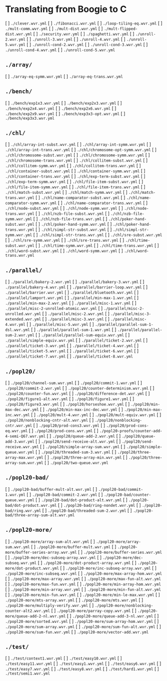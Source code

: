 # Translating from Boogie to C

[ ] `./clever.wvr.yml`
[ ] `./fibonacci.wvr.yml`
[ ] `./loop-tiling-eq.wvr.yml`
[ ] `./mult-comm.wvr.yml`
[ ] `./mult-dist.wvr.yml`
[ ] `./mult-flipped-dist.wvr.yml`
[ ] `./security.wvr.yml`
[ ] `./spaghetti.wvr.yml`
[ ] `./unroll-2.wvr.yml`
[ ] `./unroll-3.wvr.yml`
[ ] `./unroll-4.wvr.yml`
[ ] `./unroll-5.wvr.yml`
[ ] `./unroll-cond-2.wvr.yml`
[ ] `./unroll-cond-3.wvr.yml`
[ ] `./unroll-cond-4.wvr.yml`
[ ] `./unroll-cond-5.wvr.yml`

## `./array/`
[ ] `./array-eq-symm.wvr.yml`
[ ] `./array-eq-trans.wvr.yml`

## `./bench/`
[ ] `./bench/exp1x3.wvr.yml`
[ ] `./bench/exp2x3.wvr.yml`
[ ] `./bench/exp2x4.wvr.yml`
[ ] `./bench/exp2x6.wvr.yml`
[ ] `./bench/exp2x9.wvr.yml`
[ ] `./bench/exp3x3-opt.wvr.yml`
[ ] `./bench/exp3x3.wvr.yml`

## `./chl/`
[ ] `./chl/array-int-subst.wvr.yml`
[ ] `./chl/array-int-symm.wvr.yml`
[ ] `./chl/array-int-trans.wvr.yml`
[ ] `./chl/chromosome-opt-symm.wvr.yml`
[ ] `./chl/chromosome-subst.wvr.yml`
[ ] `./chl/chromosome-symm.wvr.yml`
[ ] `./chl/chromosome-trans.wvr.yml`
[ ] `./chl/collitem-subst.wvr.yml`
[ ] `./chl/collitem-symm.wvr.yml`
[ ] `./chl/collitem-trans.wvr.yml`
[ ] `./chl/container-subst.wvr.yml`
[ ] `./chl/container-symm.wvr.yml`
[ ] `./chl/container-trans.wvr.yml`
[ ] `./chl/exp-term-subst.wvr.yml`
[ ] `./chl/exp-term-symm.wvr.yml`
[ ] `./chl/file-item-subst.wvr.yml`
[ ] `./chl/file-item-symm.wvr.yml`
[ ] `./chl/file-item-trans.wvr.yml`
[ ] `./chl/match-subst.wvr.yml`
[ ] `./chl/match-symm.wvr.yml`
[ ] `./chl/match-trans.wvr.yml`
[ ] `./chl/name-comparator-subst.wvr.yml`
[ ] `./chl/name-comparator-symm.wvr.yml`
[ ] `./chl/name-comparator-trans.wvr.yml`
[ ] `./chl/node-subst.wvr.yml`
[ ] `./chl/node-symm.wvr.yml`
[ ] `./chl/node-trans.wvr.yml`
[ ] `./chl/nzb-file-subst.wvr.yml`
[ ] `./chl/nzb-file-symm.wvr.yml`
[ ] `./chl/nzb-file-trans.wvr.yml`
[ ] `./chl/poker-hand-subst.wvr.yml`
[ ] `./chl/poker-hand-symm.wvr.yml`
[ ] `./chl/poker-hand-trans.wvr.yml`
[ ] `./chl/simpl-str-subst.wvr.yml`
[ ] `./chl/simpl-str-symm.wvr.yml`
[ ] `./chl/simpl-str-trans.wvr.yml`
[ ] `./chl/sre-subst.wvr.yml`
[ ] `./chl/sre-symm.wvr.yml`
[ ] `./chl/sre-trans.wvr.yml`
[ ] `./chl/time-subst.wvr.yml`
[ ] `./chl/time-symm.wvr.yml`
[ ] `./chl/time-trans.wvr.yml`
[ ] `./chl/word-subst.wvr.yml`
[ ] `./chl/word-symm.wvr.yml`
[ ] `./chl/word-trans.wvr.yml`


## `./parallel/`
[ ] `./parallel/bakery-2.wvr.yml`
[ ] `./parallel/bakery-3.wvr.yml`
[ ] `./parallel/bakery-4.wvr.yml`
[ ] `./parallel/barrier-loop.wvr.yml`
[ ] `./parallel/barrier.wvr.yml`
[ ] `./parallel/bluetooth.wvr.yml`
[ ] `./parallel/lamport.wvr.yml`
[ ] `./parallel/min-max-1.wvr.yml`
[ ] `./parallel/min-max-2.wvr.yml`
[ ] `./parallel/misc-1.wvr.yml`
[ ] `./parallel/misc-2-unrolled-atomic.wvr.yml`
[ ] `./parallel/misc-2-unrolled.wvr.yml`
[ ] `./parallel/misc-2.wvr.yml`
[ ] `./parallel/misc-3-extended.wvr.yml`
[ ] `./parallel/misc-3.wvr.yml`
[ ] `./parallel/misc-4.wvr.yml`
[ ] `./parallel/misc-5.wvr.yml`
[ ] `./parallel/parallel-sum-1-dsl.wvr.yml`
[ ] `./parallel/parallel-sum-1.wvr.yml`
[ ] `./parallel/parallel-sum-2.wvr.yml`
[ ] `./parallel/parallel-sum-equiv.wvr.yml`
[ ] `./parallel/simple-equiv.wvr.yml`
[ ] `./parallel/ticket-2.wvr.yml`
[ ] `./parallel/ticket-3.wvr.yml`
[ ] `./parallel/ticket-4.wvr.yml`
[ ] `./parallel/ticket-5.wvr.yml`
[ ] `./parallel/ticket-6.wvr.yml`
[ ] `./parallel/ticket-7.wvr.yml`
[ ] `./parallel/ticket-8.wvr.yml`

## `./popl20/`
[ ] `./popl20/channel-sum.wvr.yml`
[ ] `./popl20/commit-1.wvr.yml`
[ ] `./popl20/commit-2.wvr.yml`
[ ] `./popl20/counter-determinism.wvr.yml`
[ ] `./popl20/counter-fun.wvr.yml`
[ ] `./popl20/difference-det.wvr.yml`
[ ] `./popl20/figure1-alt.wvr.yml`
[ ] `./popl20/figure1.wvr.yml`
[ ] `./popl20/figure3.wvr.yml`
[ ] `./popl20/horseshoe.wvr.yml`
[ ] `./popl20/min-max-dec.wvr.yml`
[ ] `./popl20/min-max-inc-dec.wvr.yml`
[ ] `./popl20/min-max-inc.wvr.yml`
[ ] `./popl20/mult-4.wvr.yml`
[ ] `./popl20/mult-equiv.wvr.yml`
[ ] `./popl20/nonblocking-cntr-alt.wvr.yml`
[ ] `./popl20/nonblocking-cntr.wvr.yml`
[ ] `./popl20/prod-cons3.wvr.yml`
[ ] `./popl20/prod-cons-eq.wvr.yml`
[ ] `./popl20/prod-cons.wvr.yml`
[ ] `./popl20-proofs/counter-add-4-semi-Q67.wvr.yml`
[ ] `./popl20/queue-add-2.wvr.yml`
[ ] `./popl20/queue-add-3.wvr.yml`
[ ] `./popl20/send-receive-alt.wvr.yml`
[ ] `./popl20/send-receive.wvr.yml`
[ ] `./popl20/simple-array-sum.wvr.yml`
[ ] `./popl20/simple-queue.wvr.yml`
[ ] `./popl20/threaded-sum-3.wvr.yml`
[ ] `./popl20/three-array-max.wvr.yml`
[ ] `./popl20/three-array-min.wvr.yml`
[ ] `./popl20/three-array-sum.wvr.yml`
[ ] `./popl20/two-queue.wvr.yml`

## `./popl20-bad/`
[ ] `./popl20-bad/buffer-mult-alt.wvr.yml`
[ ] `./popl20-bad/commit-1.wvr.yml`
[ ] `./popl20-bad/commit-2.wvr.yml`
[ ] `./popl20-bad/counter-queue.wvr.yml`
[ ] `./popl20-bad/dot-product-alt.wvr.yml`
[ ] `./popl20-bad/dot-product.wvr.yml`
[ ] `./popl20-bad/ring-nondet.wvr.yml`
[ ] `./popl20-bad/ring.wvr.yml`
[ ] `./popl20-bad/threaded-sum-2.wvr.yml`
[ ] `./popl20-bad/three-array-sum-alt.wvr.yml`

## `./popl20-more/`
[ ] `./popl20-more/array-sum-alt.wvr.yml`
[ ] `./popl20-more/array-sum.wvr.yml`
[ ] `./popl20-more/buffer-mult.wvr.yml`
[ ] `./popl20-more/buffer-series-array.wvr.yml`
[ ] `./popl20-more/buffer-series.wvr.yml`
[ ] `./popl20-more/dec-subseq-array.wvr.yml`
[ ] `./popl20-more/dec-subseq.wvr.yml`
[ ] `./popl20-more/dot-product-array.wvr.yml`
[ ] `./popl20-more/dot-product.wvr.yml`
[ ] `./popl20-more/inc-subseq-array.wvr.yml`
[ ] `./popl20-more/inc-subseq.wvr.yml`
[ ] `./popl20-more/max-array-hom.wvr.yml`
[ ] `./popl20-more/max-array.wvr.yml`
[ ] `./popl20-more/max-fun-alt.wvr.yml`
[ ] `./popl20-more/max-fun.wvr.yml`
[ ] `./popl20-more/min-array-hom.wvr.yml`
[ ] `./popl20-more/min-array.wvr.yml`
[ ] `./popl20-more/min-fun-alt.wvr.yml`
[ ] `./popl20-more/min-fun.wvr.yml`
[ ] `./popl20-more/min-le-max.wvr.yml`
[ ] `./popl20-more/mts-array.wvr.yml`
[ ] `./popl20-more/mts.wvr.yml`
[ ] `./popl20-more/multiply-verify.wvr.yml`
[ ] `./popl20-more/nonblocking-counter-alt2.wvr.yml`
[ ] `./popl20-more/parray-copy.wvr.yml`
[ ] `./popl20-more/queue-add-2-nl.wvr.yml`
[ ] `./popl20-more/queue-add-3-nl.wvr.yml`
[ ] `./popl20-more/sorted.wvr.yml`
[ ] `./popl20-more/sum-array-hom.wvr.yml`
[ ] `./popl20-more/sum-array.wvr.yml`
[ ] `./popl20-more/sum-fun-alt.wvr.yml`
[ ] `./popl20-more/sum-fun.wvr.yml`
[ ] `./popl20-more/vector-add.wvr.yml`

## `./test/`
[ ] `./test/context1.wvr.yml`
[ ] `./test/easy10.wvr.yml`
[ ] `./test/easy11.wvr.yml`
[ ] `./test/easy1.wvr.yml`
[ ] `./test/easy6.wvr.yml`
[ ] `./test/easy7.wvr.yml`
[ ] `./test/easy8.wvr.yml`
[ ] `./test/hard1.wvr.yml`
[ ] `./test/semi1.wvr.yml`

